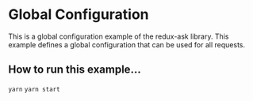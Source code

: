 # Global Configuration
This is a global configuration example of the redux-ask library.
This example defines a global configuration that can be used for all requests.

## How to run this example...
`yarn`
`yarn start`
